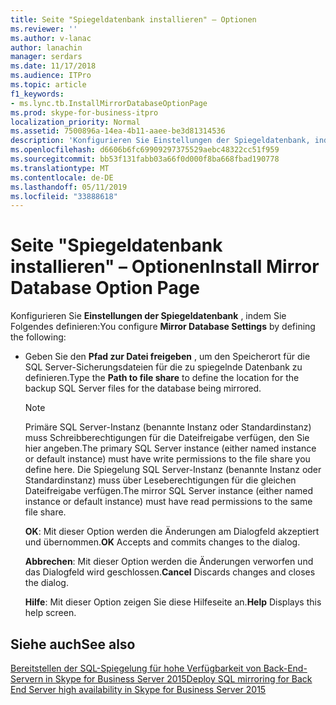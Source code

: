 ```yaml
---
title: Seite "Spiegeldatenbank installieren" – Optionen
ms.reviewer: ''
ms.author: v-lanac
author: lanachin
manager: serdars
ms.date: 11/17/2018
ms.audience: ITPro
ms.topic: article
f1_keywords:
- ms.lync.tb.InstallMirrorDatabaseOptionPage
ms.prod: skype-for-business-itpro
localization_priority: Normal
ms.assetid: 7500896a-14ea-4b11-aaee-be3d81314536
description: 'Konfigurieren Sie Einstellungen der Spiegeldatenbank, indem Sie Folgendes definieren:'
ms.openlocfilehash: d6606b6fc69909297375529aebc48322cc51f959
ms.sourcegitcommit: bb53f131fabb03a66f0d000f8ba668fbad190778
ms.translationtype: MT
ms.contentlocale: de-DE
ms.lasthandoff: 05/11/2019
ms.locfileid: "33888618"
---
```

# <a name="install-mirror-database-option-page"></a><span data-ttu-id="a0e72-103">Seite "Spiegeldatenbank installieren" – Optionen</span><span class="sxs-lookup"><span data-stu-id="a0e72-103">Install Mirror Database Option Page</span></span>
 
<span data-ttu-id="a0e72-104">Konfigurieren Sie **Einstellungen der Spiegeldatenbank** , indem Sie Folgendes definieren:</span><span class="sxs-lookup"><span data-stu-id="a0e72-104">You configure **Mirror Database Settings** by defining the following:</span></span>
  
- <span data-ttu-id="a0e72-105">Geben Sie den **Pfad zur Datei freigeben** , um den Speicherort für die SQL Server-Sicherungsdateien für die zu spiegelnde Datenbank zu definieren.</span><span class="sxs-lookup"><span data-stu-id="a0e72-105">Type the **Path to file share** to define the location for the backup SQL Server files for the database being mirrored.</span></span>
    
    > [!NOTE]
    > <span data-ttu-id="a0e72-106">Primäre SQL Server-Instanz (benannte Instanz oder Standardinstanz) muss Schreibberechtigungen für die Dateifreigabe verfügen, den Sie hier angeben.</span><span class="sxs-lookup"><span data-stu-id="a0e72-106">The primary SQL Server instance (either named instance or default instance) must have write permissions to the file share you define here.</span></span> <span data-ttu-id="a0e72-107">Die Spiegelung SQL Server-Instanz (benannte Instanz oder Standardinstanz) muss über Leseberechtigungen für die gleichen Dateifreigabe verfügen.</span><span class="sxs-lookup"><span data-stu-id="a0e72-107">The mirror SQL Server instance (either named instance or default instance) must have read permissions to the same file share.</span></span> 
  
  <span data-ttu-id="a0e72-108">**OK**: Mit dieser Option werden die Änderungen am Dialogfeld akzeptiert und übernommen.</span><span class="sxs-lookup"><span data-stu-id="a0e72-108">**OK** Accepts and commits changes to the dialog.</span></span>
  
  <span data-ttu-id="a0e72-109">**Abbrechen**: Mit dieser Option werden die Änderungen verworfen und das Dialogfeld wird geschlossen.</span><span class="sxs-lookup"><span data-stu-id="a0e72-109">**Cancel** Discards changes and closes the dialog.</span></span>
  
  <span data-ttu-id="a0e72-110">**Hilfe**: Mit dieser Option zeigen Sie diese Hilfeseite an.</span><span class="sxs-lookup"><span data-stu-id="a0e72-110">**Help** Displays this help screen.</span></span>
  
## <a name="see-also"></a><span data-ttu-id="a0e72-111">Siehe auch</span><span class="sxs-lookup"><span data-stu-id="a0e72-111">See also</span></span>

[<span data-ttu-id="a0e72-112">Bereitstellen der SQL-Spiegelung für hohe Verfügbarkeit von Back-End-Servern in Skype for Business Server 2015</span><span class="sxs-lookup"><span data-stu-id="a0e72-112">Deploy SQL mirroring for Back End Server high availability in Skype for Business Server 2015</span></span>](../../deploy/deploy-high-availability-and-disaster-recovery/sql-mirroring-for-high-availability.md)
